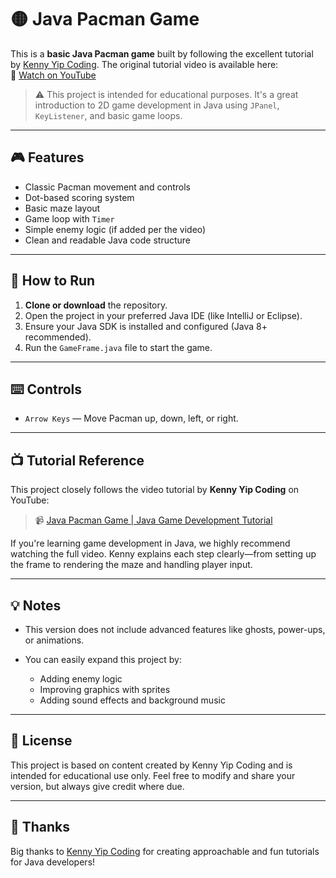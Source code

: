 
# 🟡 Java Pacman Game

This is a **basic Java Pacman game** built by following the excellent tutorial by [Kenny Yip Coding](https://www.youtube.com/@KennyYipCoding). The original tutorial video is available here:  
🔗 [Watch on YouTube](https://youtu.be/lB_J-VNMVpE?si=T70z5tjtbhaF3tW0)

> ⚠️ This project is intended for educational purposes. It's a great introduction to 2D game development in Java using `JPanel`, `KeyListener`, and basic game loops.

---

## 🎮 Features

- Classic Pacman movement and controls
- Dot-based scoring system
- Basic maze layout
- Game loop with `Timer`
- Simple enemy logic (if added per the video)
- Clean and readable Java code structure

---


## 🚀 How to Run

1. **Clone or download** the repository.
2. Open the project in your preferred Java IDE (like IntelliJ or Eclipse).
3. Ensure your Java SDK is installed and configured (Java 8+ recommended).
4. Run the `GameFrame.java` file to start the game.

---

## ⌨️ Controls

* `Arrow Keys` — Move Pacman up, down, left, or right.

---

## 📺 Tutorial Reference

This project closely follows the video tutorial by **Kenny Yip Coding** on YouTube:

> 📹 [Java Pacman Game | Java Game Development Tutorial](https://youtu.be/lB_J-VNMVpE?si=T70z5tjtbhaF3tW0)

If you're learning game development in Java, we highly recommend watching the full video. Kenny explains each step clearly—from setting up the frame to rendering the maze and handling player input.

---

## 💡 Notes

* This version does not include advanced features like ghosts, power-ups, or animations.
* You can easily expand this project by:

  * Adding enemy logic
  * Improving graphics with sprites
  * Adding sound effects and background music

---

## 📜 License

This project is based on content created by Kenny Yip Coding and is intended for educational use only.
Feel free to modify and share your version, but always give credit where due.

---

## 🙏 Thanks

Big thanks to [Kenny Yip Coding](https://www.youtube.com/@KennyYipCoding) for creating approachable and fun tutorials for Java developers!


